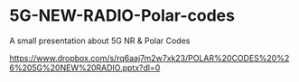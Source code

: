 # 5G-NEW-RADIO-Polar-codes

A small presentation about 5G NR & Polar Codes

https://www.dropbox.com/s/rq6aaj7m2w7xk23/POLAR%20CODES%20%26%205G%20NEW%20RADIO.pptx?dl=0
